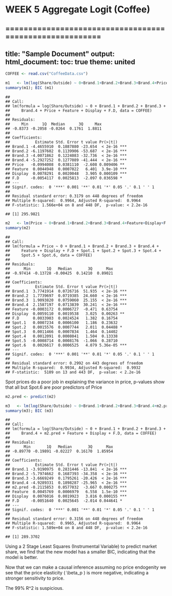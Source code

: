 # WEEK 5 Aggregate Logit (Coffee)
========================================================
---
title: "Sample Document"
output:
  html_document:
    toc: true
    theme: united
---


```r
COFFEE <- read.csv("CoffeeData.csv")

m1   <- lm(log(Share/Outside) ~ 0+Brand.1+Brand.2+Brand.3+Brand.4+Price+Feature+Display+F.D, data=COFFEE)
summary(m1); BIC (m1)
```

```
## 
## Call:
## lm(formula = log(Share/Outside) ~ 0 + Brand.1 + Brand.2 + Brand.3 + 
##     Brand.4 + Price + Feature + Display + F.D, data = COFFEE)
## 
## Residuals:
##     Min      1Q  Median      3Q     Max 
## -0.8373 -0.2058 -0.0264  0.1761  1.8811 
## 
## Coefficients:
##           Estimate Std. Error t value Pr(>|t|)    
## Brand.1 -4.4655910  0.1887880 -23.654  < 2e-16 ***
## Brand.2 -6.1197602  0.1139906 -53.687  < 2e-16 ***
## Brand.3 -4.0071862  0.1224083 -32.736  < 2e-16 ***
## Brand.4 -5.2927252  0.1277089 -41.444  < 2e-16 ***
## Price   -0.0994008  0.0381110  -2.608 0.009406 ** 
## Feature  0.0044948  0.0007022   6.401  3.9e-10 ***
## Display  0.0078291  0.0020048   3.905 0.000109 ***
## F.D     -0.0054117  0.0025813  -2.097 0.036598 *  
## ---
## Signif. codes:  0 '***' 0.001 '**' 0.01 '*' 0.05 '.' 0.1 ' ' 1
## 
## Residual standard error: 0.3179 on 448 degrees of freedom
## Multiple R-squared:  0.9964,	Adjusted R-squared:  0.9964 
## F-statistic: 1.566e+04 on 8 and 448 DF,  p-value: < 2.2e-16
```

```
## [1] 295.9821
```

```r
m2   <- lm(Price ~ 0+Brand.1+Brand.2+Brand.3+Brand.4+Feature+Display+F.D + Spot.1+Spot.2+Spot.3+Spot.4+Spot.5+Spot.6, data=COFFEE)
summary(m2)
```

```
## 
## Call:
## lm(formula = Price ~ 0 + Brand.1 + Brand.2 + Brand.3 + Brand.4 + 
##     Feature + Display + F.D + Spot.1 + Spot.2 + Spot.3 + Spot.4 + 
##     Spot.5 + Spot.6, data = COFFEE)
## 
## Residuals:
##      Min       1Q   Median       3Q      Max 
## -0.97414 -0.13728 -0.00425  0.14210  0.89021 
## 
## Coefficients:
##           Estimate Std. Error t value Pr(>|t|)    
## Brand.1  3.7741914  0.0726716  51.935  < 2e-16 ***
## Brand.2  1.7739697  0.0719385  24.660  < 2e-16 ***
## Brand.3  1.9093820  0.0759060  25.155  < 2e-16 ***
## Brand.4  2.1587197  0.0713839  30.241  < 2e-16 ***
## Feature -0.0003172  0.0006727  -0.471  0.63754    
## Display  0.0059110  0.0019538   3.025  0.00263 ** 
## F.D      0.0033903  0.0024524   1.382  0.16754    
## Spot.1   0.0007234  0.0006100   1.186  0.23632    
## Spot.2   0.0015576  0.0007744   2.011  0.04488 *  
## Spot.3   0.0011466  0.0007834   1.464  0.14402    
## Spot.4   0.0012091  0.0008041   1.504  0.13338    
## Spot.5  -0.0008714  0.0008176  -1.066  0.28710    
## Spot.6   0.0026617  0.0006525   4.079 5.36e-05 ***
## ---
## Signif. codes:  0 '***' 0.001 '**' 0.01 '*' 0.05 '.' 0.1 ' ' 1
## 
## Residual standard error: 0.2992 on 443 degrees of freedom
## Multiple R-squared:  0.9934,	Adjusted R-squared:  0.9932 
## F-statistic:  5109 on 13 and 443 DF,  p-value: < 2.2e-16
```

Spot prices do a poor job in explaining the variance in price, p-values show that all but Spot.6 are poor predictors of Price


```r
m2.pred <- predict(m2)

m3   <- lm(log(Share/Outside) ~ 0+Brand.1+Brand.2+Brand.3+Brand.4+m2.pred+Feature+Display+F.D, data=COFFEE)
summary(m3); BIC (m3)
```

```
## 
## Call:
## lm(formula = log(Share/Outside) ~ 0 + Brand.1 + Brand.2 + Brand.3 + 
##     Brand.4 + m2.pred + Feature + Display + F.D, data = COFFEE)
## 
## Residuals:
##      Min       1Q   Median       3Q      Max 
## -0.89770 -0.19891 -0.02227  0.16170  1.85954 
## 
## Coefficients:
##           Estimate Std. Error t value Pr(>|t|)    
## Brand.1 -3.9190975  0.2831446 -13.841  < 2e-16 ***
## Brand.2 -5.7974662  0.1687393 -34.358  < 2e-16 ***
## Brand.3 -3.6669249  0.1795261 -20.426  < 2e-16 ***
## Brand.4 -4.9289331  0.1898287 -25.965  < 2e-16 ***
## m2.pred -0.2115853  0.0577032  -3.667 0.000275 ***
## Feature  0.0045769  0.0006979   6.558  1.5e-10 ***
## Display  0.0076016  0.0019923   3.816 0.000155 ***
## F.D     -0.0051640  0.0025645  -2.014 0.044641 *  
## ---
## Signif. codes:  0 '***' 0.001 '**' 0.01 '*' 0.05 '.' 0.1 ' ' 1
## 
## Residual standard error: 0.3156 on 448 degrees of freedom
## Multiple R-squared:  0.9965,	Adjusted R-squared:  0.9964 
## F-statistic: 1.589e+04 on 8 and 448 DF,  p-value: < 2.2e-16
```

```
## [1] 289.3702
```

Using a 2 Stage Least Squares (Instrumental Variable) to predict market share, we find that the new model has a smaller BIC, indicating that the model is better.

Now that we can make a causal inference assuming no price endogenity we see that the price elasticity \( \beta_p \) is more negative, indicating a stronger sensitivity to price.

The 99% R^2 is suspicious.
